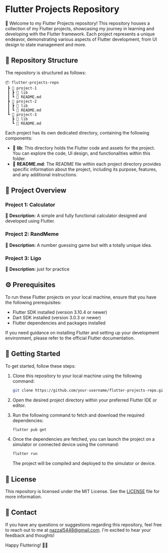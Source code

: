 # Flutter Projects Repository

👋 Welcome to my Flutter Projects repository! This repository houses a collection of my Flutter projects, showcasing my journey in learning and developing with the Flutter framework. Each project represents a unique endeavor, demonstrating various aspects of Flutter development, from UI design to state management and more.

## 📂 Repository Structure

The repository is structured as follows:

```
📦 flutter-projects-repo
 ┣ 📂 project-1
 ┃ ┣ 📂 lib
 ┃ ┗ 📜 README.md
 ┣ 📂 project-2
 ┃ ┣ 📂 lib
 ┃ ┗ 📜 README.md
 ┗ 📂 project-3
   ┣ 📂 lib
   ┗ 📜 README.md
```

Each project has its own dedicated directory, containing the following components:

- 📂 **lib**: This directory holds the Flutter code and assets for the project. You can explore the code, UI design, and functionalities within this folder.
- 📜 **README.md**: The README file within each project directory provides specific information about the project, including its purpose, features, and any additional instructions.

## 🚀 Project Overview

### Project 1: Calculator
📝 **Description:** A simple and fully functional calculator designed and developed using Flutter.

### Project 2: RandMeme
📝 **Description:** A number guessing game but with a totally unique idea.

### Project 3: Ligo
📝 **Description:** just for practice

## ⚙️ Prerequisites

To run these Flutter projects on your local machine, ensure that you have the following prerequisites:

- Flutter SDK installed (version 3.10.4 or newer)
- Dart SDK installed (version 3.0.3 or newer)
- Flutter dependencies and packages installed

If you need guidance on installing Flutter and setting up your development environment, please refer to the official Flutter documentation.

## 🚀 Getting Started

To get started, follow these steps:

1. Clone this repository to your local machine using the following command:

   ```bash
   git clone https://github.com/your-username/flutter-projects-repo.git
   ```

2. Open the desired project directory within your preferred Flutter IDE or editor.

3. Run the following command to fetch and download the required dependencies:

   ```bash
   flutter pub get
   ```

4. Once the dependencies are fetched, you can launch the project on a simulator or connected device using the command:

   ```bash
   flutter run
   ```

   The project will be compiled and deployed to the simulator or device.

## 📃 License

This repository is licensed under the MIT License. See the [LICENSE](./LICENSE) file for more information.

## 📧 Contact

If you have any questions or suggestions regarding this repository, feel free to reach out to me at [nazzal5448@gmail.com](mailto:nazzal5448@gmail.com). I'm excited to hear your feedback and thoughts!

Happy Fluttering! 🚀✨
